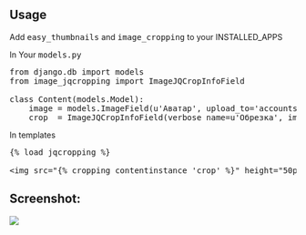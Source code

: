 <h2>Usage</h2>
<p>Add <tt>easy_thumbnails</tt> and <tt>image_cropping</tt> to your INSTALLED_APPS</p>

<p>In Your <tt>models.py</tt></p>

<pre>
from django.db import models
from image_jqcropping import ImageJQCropInfoField

class Content(models.Model):
    image = models.ImageField(u'Аватар', upload_to='accounts/avatar/%Y/%m/', blank=True, null=True, max_length=1000)
    crop  = ImageJQCropInfoField(verbose_name=u'Обрезка', image_field='image', size="300x400", blank=True, null=True)
</pre>

<p>In templates</p>

<pre>
{% load jqcropping %}

&lt;img src="{% cropping contentinstance 'crop' %}" height="50px" /&gt;
</pre>

<h2>Screenshot:</h2>
<img src="http://cdn.joxi.ru/uploads/prod/2014/07/14/9bc/960/9543f8e1d7afcf1a76ac846a25e44e68b6246c0c.jpg" />

